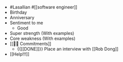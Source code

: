 - #Lasallian #[[software engineer]]
- Birthday
- Anniversary
- Sentiment to me
    - Good
- Super strength (With examples)
- Core weakness (With examples)
- [[💪🏻 Commitments]]
    - {{[[DONE]]}} Place an interview with [[Rob Dong]]
- [[Help!!!]]
